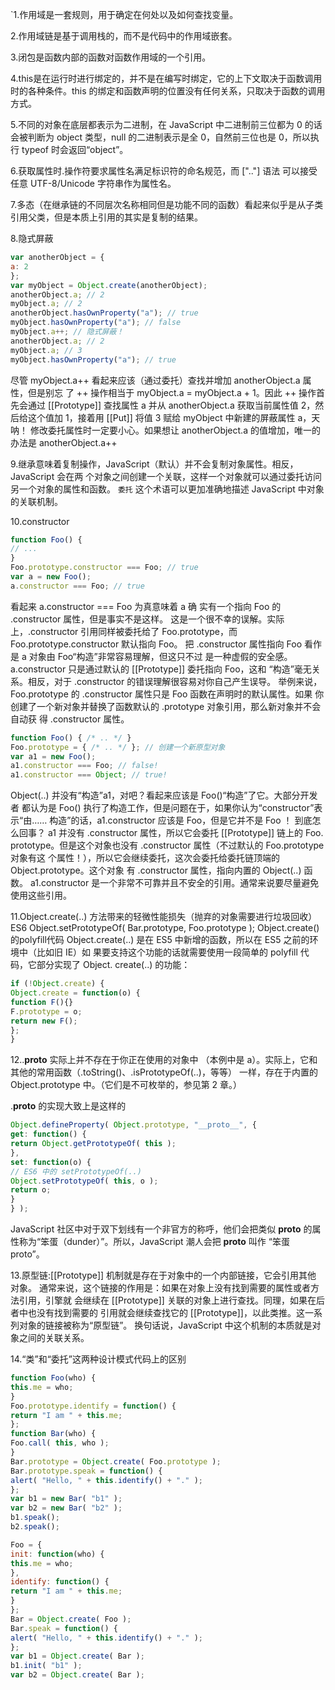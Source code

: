 `1.作用域是一套规则，用于确定在何处以及如何查找变量。

2.作用域链是基于调用栈的，而不是代码中的作用域嵌套。

3.闭包是函数内部的函数对函数作用域的一个引用。

4.this是在运行时进行绑定的，并不是在编写时绑定，它的上下文取决于函数调用时的各种条件。this 的绑定和函数声明的位置没有任何关系，只取决于函数的调用方式。

5.不同的对象在底层都表示为二进制，在 JavaScript 中二进制前三位都为 0 的话会被判断为 object 类型，null 的二进制表示是全 0，自然前三位也是 0，所以执行 typeof 时会返回“object”。

6.获取属性时.操作符要求属性名满足标识符的命名规范，而 [".."] 语法 可以接受任意 UTF-8/Unicode 字符串作为属性名。

7.多态（在继承链的不同层次名称相同但是功能不同的函数）看起来似乎是从子类引用父类，但是本质上引用的其实是复制的结果。

8.隐式屏蔽
```js
var anotherObject = {
a: 2
};
var myObject = Object.create(anotherObject);
anotherObject.a; // 2
myObject.a; // 2
anotherObject.hasOwnProperty("a"); // true
myObject.hasOwnProperty("a"); // false
myObject.a++; // 隐式屏蔽！
anotherObject.a; // 2
myObject.a; // 3
myObject.hasOwnProperty("a"); // true
```

尽管 myObject.a++ 看起来应该（通过委托）查找并增加 anotherObject.a 属性，但是别忘
了 ++ 操作相当于 myObject.a = myObject.a + 1。因此 ++ 操作首先会通过 [[Prototype]]
查找属性 a 并从 anotherObject.a 获取当前属性值 2，然后给这个值加 1，接着用 [[Put]]
将值 3 赋给 myObject 中新建的屏蔽属性 a，天呐！
修改委托属性时一定要小心。如果想让 anotherObject.a 的值增加，唯一的办法是
anotherObject.a++

9.继承意味着复制操作，JavaScript（默认）并不会复制对象属性。相反，JavaScript 会在两 个对象之间创建一个关联，这样一个对象就可以通过委托访问另一个对象的属性和函数。 `委托` 这个术语可以更加准确地描述 JavaScript 中对象的关联机制。

10.constructor
```js
function Foo() {
// ...
}
Foo.prototype.constructor === Foo; // true
var a = new Foo();
a.constructor === Foo; // true
```
看起来 a.constructor === Foo 为真意味着 a 确 实有一个指向 Foo 的 .constructor 属性，但是事实不是这样。 这是一个很不幸的误解。实际上，.constructor 引用同样被委托给了 Foo.prototype，而
Foo.prototype.constructor 默认指向 Foo。
把 .constructor 属性指向 Foo 看作是 a 对象由 Foo“构造”非常容易理解，但这只不过
是一种虚假的安全感。a.constructor 只是通过默认的 [[Prototype]] 委托指向 Foo，这和
“构造”毫无关系。相反，对于 .constructor 的错误理解很容易对你自己产生误导。
举例来说，Foo.prototype 的 .constructor 属性只是 Foo 函数在声明时的默认属性。如果
你创建了一个新对象并替换了函数默认的 .prototype 对象引用，那么新对象并不会自动获
得 .constructor 属性。

```js
function Foo() { /* .. */ }
Foo.prototype = { /* .. */ }; // 创建一个新原型对象
var a1 = new Foo();
a1.constructor === Foo; // false!
a1.constructor === Object; // true!
```
Object(..) 并没有“构造”a1，对吧？看起来应该是 Foo()“构造”了它。大部分开发者
都认为是 Foo() 执行了构造工作，但是问题在于，如果你认为“constructor”表示“由……
构造”的话，a1.constructor 应该是 Foo，但是它并不是 Foo ！
到底怎么回事？ a1 并没有 .constructor 属性，所以它会委托 [[Prototype]] 链上的 Foo.
prototype。但是这个对象也没有 .constructor 属性（不过默认的 Foo.prototype 对象有这
个属性！），所以它会继续委托，这次会委托给委托链顶端的 Object.prototype。这个对象
有 .constructor 属性，指向内置的 Object(..) 函数。
a1.constructor 是一个非常不可靠并且不安全的引用。通常来说要尽量避免使用这些引用。

11.Object.create(..) 方法带来的轻微性能损失（抛弃的对象需要进行垃圾回收） ES6 Object.setPrototypeOf( Bar.prototype, Foo.prototype );
Object.create()的polyfill代码
Object.create(..) 是在 ES5 中新增的函数，所以在 ES5 之前的环境中（比如旧 IE）如
果要支持这个功能的话就需要使用一段简单的 polyfill 代码，它部分实现了 Object.
create(..) 的功能：
```js
if (!Object.create) {
Object.create = function(o) {
function F(){}
F.prototype = o;
return new F();
};
}
```

12..__proto__ 实际上并不存在于你正在使用的对象中
（本例中是 a）。实际上，它和其他的常用函数（.toString()、.isPrototypeOf(..)，等等）
一样，存在于内置的 Object.prototype 中。（它们是不可枚举的，参见第 2 章。）

.__proto__ 的实现大致上是这样的
```js
Object.defineProperty( Object.prototype, "__proto__", {
get: function() {
return Object.getPrototypeOf( this );
},
set: function(o) {
// ES6 中的 setPrototypeOf(..)
Object.setPrototypeOf( this, o );
return o;
}
} );
```
JavaScript 社区中对于双下划线有一个非官方的称呼，他们会把类似 __proto__
的属性称为“笨蛋（dunder）”。所以，JavaScript 潮人会把 __proto__ 叫作
“笨蛋 proto”。

13.原型链:[[Prototype]] 机制就是存在于对象中的一个内部链接，它会引用其他
对象。
通常来说，这个链接的作用是：如果在对象上没有找到需要的属性或者方法引用，引擎就
会继续在 [[Prototype]] 关联的对象上进行查找。同理，如果在后者中也没有找到需要的
引用就会继续查找它的 [[Prototype]]，以此类推。这一系列对象的链接被称为“原型链”。
换句话说，JavaScript 中这个机制的本质就是对象之间的关联关系。

14.“类”和“委托”这两种设计模式代码上的区别
```js
function Foo(who) {
this.me = who;
}
Foo.prototype.identify = function() {
return "I am " + this.me;
};
function Bar(who) {
Foo.call( this, who );
}
Bar.prototype = Object.create( Foo.prototype );
Bar.prototype.speak = function() {
alert( "Hello, " + this.identify() + "." );
};
var b1 = new Bar( "b1" );
var b2 = new Bar( "b2" );
b1.speak();
b2.speak();
```
```js
Foo = {
init: function(who) {
this.me = who;
},
identify: function() {
return "I am " + this.me;
}
};
Bar = Object.create( Foo );
Bar.speak = function() {
alert( "Hello, " + this.identify() + "." );
};
var b1 = Object.create( Bar );
b1.init( "b1" );
var b2 = Object.create( Bar );
```


